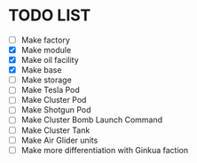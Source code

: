 
# TODO LIST

- [ ] Make factory
- [x] Make module
- [x] Make oil facility
- [x] Make base
- [ ] Make storage
- [ ] Make Tesla Pod
- [ ] Make Cluster Pod
- [ ] Make Shotgun Pod
- [ ] Make Cluster Bomb Launch Command
- [ ] Make Cluster Tank
- [ ] Make Air Glider units
- [ ] Make more differentiation with Ginkua faction
